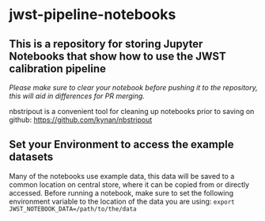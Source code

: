# jwst-pipeline-notebooks

## This is a repository for storing Jupyter Notebooks that show how to use the JWST calibration pipeline

*Please make sure to clear your notebook before pushing it to the repository, this will aid in differences for PR merging.*

nbstripout is a convenient tool for cleaning up notebooks prior to saving on github: https://github.com/kynan/nbstripout

## Set your Environment to access the example datasets
Many of the notebooks use example data, this data will be saved to a common location on central store, where it can be copied from or directly accessed. Before running a notebook, make sure to set the following environment variable to the location of the data you are using: `export JWST_NOTEBOOK_DATA=/path/to/the/data`
